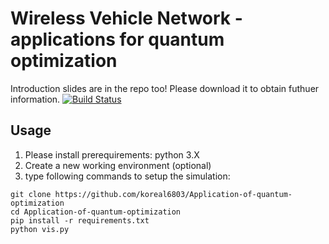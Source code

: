 # Wireless Vehicle Network - applications for quantum optimization

Introduction slides are in the repo too! Please download it to obtain futhuer information.
[![Build Status](https://i.ibb.co/sCpw28h/Screen-Shot-2020-09-10-at-1-38-50-AM.png)](https://i.ibb.co/sCpw28h/Screen-Shot-2020-09-10-at-1-38-50-AM.png)
## Usage
1. Please install prerequirements: python 3.X
2. Create a new working environment (optional)
3. type following commands to setup the simulation:
```
git clone https://github.com/koreal6803/Application-of-quantum-optimization
cd Application-of-quantum-optimization
pip install -r requirements.txt
python vis.py
```
